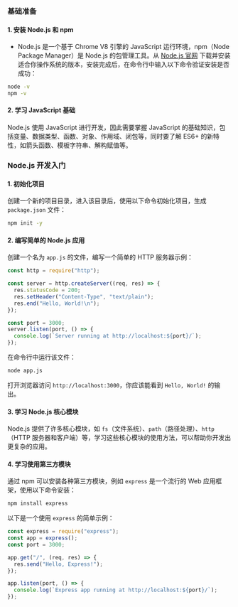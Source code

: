 ### 基础准备

#### 1. 安装 Node.js 和 npm

- Node.js 是一个基于 Chrome V8 引擎的 JavaScript 运行环境，npm（Node Package Manager）是 Node.js 的包管理工具。从 [Node.js 官网](https://nodejs.org/) 下载并安装适合你操作系统的版本，安装完成后，在命令行中输入以下命令验证安装是否成功：

```bash
node -v
npm -v
```

#### 2. 学习 JavaScript 基础

Node.js 使用 JavaScript 进行开发，因此需要掌握 JavaScript 的基础知识，包括变量、数据类型、函数、对象、作用域、闭包等，同时要了解 ES6+ 的新特性，如箭头函数、模板字符串、解构赋值等。

### Node.js 开发入门

#### 1. 初始化项目

创建一个新的项目目录，进入该目录后，使用以下命令初始化项目，生成 `package.json` 文件：

```bash
npm init -y
```

#### 2. 编写简单的 Node.js 应用

创建一个名为 `app.js` 的文件，编写一个简单的 HTTP 服务器示例：

```javascript
const http = require("http");

const server = http.createServer((req, res) => {
  res.statusCode = 200;
  res.setHeader("Content-Type", "text/plain");
  res.end("Hello, World!\n");
});

const port = 3000;
server.listen(port, () => {
  console.log(`Server running at http://localhost:${port}/`);
});
```

在命令行中运行该文件：

```bash
node app.js
```

打开浏览器访问 `http://localhost:3000`，你应该能看到 `Hello, World!` 的输出。

#### 3. 学习 Node.js 核心模块

Node.js 提供了许多核心模块，如 `fs`（文件系统）、`path`（路径处理）、`http`（HTTP 服务器和客户端）等，学习这些核心模块的使用方法，可以帮助你开发出更复杂的应用。

#### 4. 学习使用第三方模块

通过 npm 可以安装各种第三方模块，例如 `express` 是一个流行的 Web 应用框架，使用以下命令安装：

```bash
npm install express
```

以下是一个使用 `express` 的简单示例：

```javascript
const express = require("express");
const app = express();
const port = 3000;

app.get("/", (req, res) => {
  res.send("Hello, Express!");
});

app.listen(port, () => {
  console.log(`Express app running at http://localhost:${port}/`);
});
```
